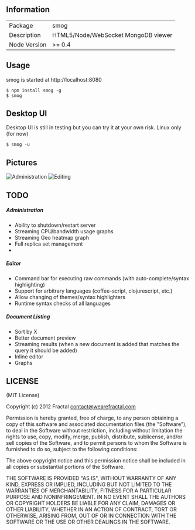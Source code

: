 ## Information

<table>
<tr> 
<td>Package</td><td>smog</td>
</tr>
<tr>
<td>Description</td>
<td>HTML5/Node/WebSocket MongoDB viewer</td>
</tr>
<tr>
<td>Node Version</td>
<td>>= 0.4</td>
</tr>
</table>

## Usage

smog is started at http://localhost:8080

```
$ npm install smog -g
$ smog
```

## Desktop UI

Desktop UI is still in testing but you can try it at your own risk. Linux only (for now)

```
$ smog -u
```

## Pictures

![Administration](http://i.minus.com/iD9QIHyUZGYEg.png)
![Editing](http://i.minus.com/i8JPNXYRWrxTk.png)

## TODO

##### Administration

* Ability to shutdown/restart server
* Streaming CPU/bandwidth usage graphs
* Streaming Geo heatmap graph
* Full replica set management
* 

##### Editor

* Command bar for executing raw commands (with auto-complete/syntax highlighting)
* Support for arbitrary languages (coffee-script, clojurescript, etc.)
* Allow changing of themes/syntax highlighters
* Runtime syntax checks of all languages

##### Document Listing

* Sort by X
* Better document preview
* Streaming results (when a new document is added that matches the query it should be added)
* Inline editor
* Graphs

## LICENSE

(MIT License)

Copyright (c) 2012 Fractal <contact@wearefractal.com>

Permission is hereby granted, free of charge, to any person obtaining
a copy of this software and associated documentation files (the
"Software"), to deal in the Software without restriction, including
without limitation the rights to use, copy, modify, merge, publish,
distribute, sublicense, and/or sell copies of the Software, and to
permit persons to whom the Software is furnished to do so, subject to
the following conditions:

The above copyright notice and this permission notice shall be
included in all copies or substantial portions of the Software.

THE SOFTWARE IS PROVIDED "AS IS", WITHOUT WARRANTY OF ANY KIND,
EXPRESS OR IMPLIED, INCLUDING BUT NOT LIMITED TO THE WARRANTIES OF
MERCHANTABILITY, FITNESS FOR A PARTICULAR PURPOSE AND
NONINFRINGEMENT. IN NO EVENT SHALL THE AUTHORS OR COPYRIGHT HOLDERS BE
LIABLE FOR ANY CLAIM, DAMAGES OR OTHER LIABILITY, WHETHER IN AN ACTION
OF CONTRACT, TORT OR OTHERWISE, ARISING FROM, OUT OF OR IN CONNECTION
WITH THE SOFTWARE OR THE USE OR OTHER DEALINGS IN THE SOFTWARE.
